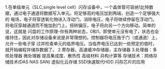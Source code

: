 1.在单级单元（SLC,single level cell）闪存设备中，一个晶体管可容纳1比特数据，通过电子通道将数据写入单元。将足够高的电压加到两端，创造一个足够强大的
电场，电子将穿透氧化物进入浮动门。消除电压，电子将继续停留在浮动门。将电压穿越通道而不施加到门上，扭转偏压，电子将向另一个方向移动。简单的说，这就是
闪盘的工作原理-你有两种状态，0和1，即使单元没有电了，状态也会维持住，因此对存储设备来说是非常理想的。控制器将电压施于门（或通道）上，允许一些电子穿
过并检查单元的临界电压。当临界电压已达到一些预定的值时，就开始编程并储存数据了。
2.寄存器，高速缓冲存储器，主存储器
3.处理器：多核处理器 微处理器 提高集成度、散热性 高级材料 异构计算等
  存储技术：网络存储技术(DAS NAS SAN) 虚拟化云存储 SSD快速取代HDD 闪存芯片的应用
